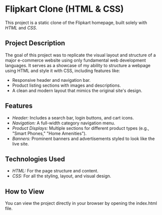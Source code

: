 # Flipkart Clone (HTML & CSS)

This project is a static clone of the Flipkart homepage, built solely with *HTML* and *CSS*.

## Project Description

The goal of this project was to replicate the visual layout and structure of a major e-commerce website using only fundamental web development languages. It serves as a showcase of my ability to structure a webpage using HTML and style it with CSS, including features like:

* Responsive header and navigation bar.
* Product listing sections with images and descriptions.
* A clean and modern layout that mimics the original site's design.

## Features

* *Header:* Includes a search bar, login buttons, and cart icons.
* *Navigation:* A full-width category navigation menu.
* *Product Displays:* Multiple sections for different product types (e.g., "Smart Phones," "Home Amenities").
* *Banners:* Prominent banners and advertisements styled to look like the live site.

## Technologies Used

* *HTML:* For the page structure and content.
* *CSS:* For all the styling, layout, and visual design.

## How to View

You can view the project directly in your browser by opening the index.html file.
